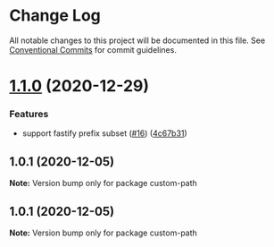 # Change Log

All notable changes to this project will be documented in this file.
See [Conventional Commits](https://conventionalcommits.org) for commit guidelines.

# [1.1.0](https://github.com/nearform/brokeneck/compare/custom-path@1.0.1...custom-path@1.1.0) (2020-12-29)


### Features

* support fastify prefix subset ([#16](https://github.com/nearform/brokeneck/issues/16)) ([4c67b31](https://github.com/nearform/brokeneck/commit/4c67b316613d8fa3d7126a644f411910d9e1540a))





## 1.0.1 (2020-12-05)

**Note:** Version bump only for package custom-path





## 1.0.1 (2020-12-05)

**Note:** Version bump only for package custom-path
